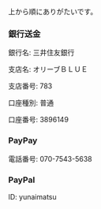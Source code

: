 上から順にありがたいです。

### 銀行送金

銀行名: 三井住友銀行

支店名: オリーブＢＬＵＥ

支店番号: 783

口座種別: 普通

口座番号: 3896149

### PayPay

電話番号: 070-7543-5638

### PayPal

ID: yunaimatsu
